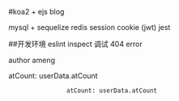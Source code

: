 #koa2 + ejs blog

mysql + sequelize
redis
session cookie (jwt)
jest

##开发环境
eslint
inspect 调试
404 error

author ameng


   



    

atCount:
        userData.atCount

          
                    atCount: userData.atCount


 